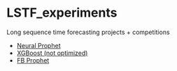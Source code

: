# LSTF_experiments

Long sequence time forecasting projects + competitions 


- [Neural Prophet](https://github.com/puzzlecollector/LSTF_experiments/blob/main/GAS_EDA_and_neural_prophet.ipynb) 
- [XGBoost (not optimized)](https://github.com/puzzlecollector/LSTF_experiments/blob/main/xgboost.ipynb)
- [FB Prophet](https://github.com/puzzlecollector/LSTF_experiments/blob/main/fbprophet_forecast.ipynb) 
